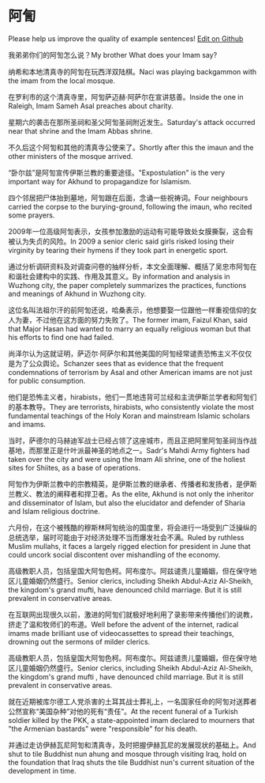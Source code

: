 # 阿訇

Please help us improve the quality of example sentences! [Edit on Github](https://github.com/jiyushe/jiyu-example-sentence-source/blob/main/chinese/ahong.md)

<p><span class="chinese">我弟弟你们的阿訇怎么说？</span><span class="english">My brother What does your Imam say?</span></p>

<p><span class="chinese">纳希和本地清真寺的阿訇在玩西洋双陆棋。</span><span class="english">Naci was playing backgammon with the imam from the local mosque.</span></p>

<p><span class="chinese">在罗利市的这个清真寺里，阿訇萨迈赫·阿萨尔在宣讲慈善。</span><span class="english">Inside the one in Raleigh, Imam Sameh Asal preaches about charity.</span></p>

<p><span class="chinese">星期六的袭击在那所圣祠和圣父阿訇圣祠附近发生。</span><span class="english">Saturday's attack occurred near that shrine and the Imam Abbas shrine.</span></p>

<p><span class="chinese">不久后这个阿訇和其他的清真寺公使来了。</span><span class="english">Shortly after this the imaun and the other ministers of the mosque arrived.</span></p>

<p><span class="chinese">“卧尔兹”是阿訇宣传伊斯兰教的重要途径。</span><span class="english">"Expostulation" is the very important way for Akhund to propagandize for Islamism.</span></p>

<p><span class="chinese">四个邻居把尸体抬到墓地，阿訇跟在后面，念诵一些祝祷词。</span><span class="english">Four neighbours carried the corpse to the burying-ground, following the imaun, who recited some prayers.</span></p>

<p><span class="chinese">2009年一位高级阿訇表示，女孩参加激励的运动有可能导致处女膜撕裂，这会有被认为失贞的风险。</span><span class="english">In 2009 a senior cleric said girls risked losing their virginity by tearing their hymens if they took part in energetic sport.</span></p>

<p><span class="chinese">通过分析调研资料及对调查问卷的抽样分析，本文全面理解、概括了吴忠市阿訇在和谐社会建构中的实践、作用及其意义。</span><span class="english">By information and analysis in Wuzhong city, the paper completely summarizes the practices, functions and meanings of Akhund in Wuzhong city.</span></p>

<p><span class="chinese">这位名叫法祖尔汗的前阿訇还说，哈桑表示，他想要娶一位跟他一样重视信仰的女人为妻，不过他在这方面的努力失败了。</span><span class="english">The former imam, Faizul Khan, said that Major Hasan had wanted to marry an equally religious woman but that his efforts to find one had failed.</span></p>

<p><span class="chinese">尚泽尔认为这就证明，萨迈尔·阿萨尔和其他美国的阿訇经常谴责恐怖主义不仅仅是为了公众舆论。</span><span class="english">Schanzer sees that as evidence that the frequent condemnations of terrorism by Asal and other American imams are not just for public consumption.</span></p>

<p><span class="chinese">他们是恐怖主义者，hirabists，他们一贯地违背可兰经和主流伊斯兰学者和阿訇们的基本教导。</span><span class="english">They are terrorists, hirabists, who consistently violate the most fundamental teachings of the Holy Koran and mainstream Islamic scholars and imams.</span></p>

<p><span class="chinese">当时，萨德尔的马赫迪军战士已经占领了这座城市，而且正把阿里阿訇圣祠当作战基地，而那里正是什叶派最神圣的地点之一。</span><span class="english">Sadr's Mahdi Army fighters had taken over the city and were using the Imam Ali shrine, one of the holiest sites for Shiites, as a base of operations.</span></p>

<p><span class="chinese">阿訇作为伊斯兰教中的宗教精英，是伊斯兰教的继承者、传播者和发扬者，是伊斯兰教义、教法的阐释者和捍卫者。</span><span class="english">As the elite, Akhund is not only the inheritor and disseminator of Islam, but also the elucidator and defender of Sharia and Islam religious doctrine.</span></p>

<p><span class="chinese">六月份，在这个被残酷的穆斯林阿訇统治的国度里，将会进行一场受到广泛操纵的总统选举，届时可能由于对经济处理不当而爆发社会不满。</span><span class="english">Ruled by ruthless Muslim mullahs, it faces a largely rigged election for president in June that could uncork social discontent over mishandling of the economy.</span></p>

<p><span class="chinese">高级教职人员，包括皇国大阿訇色柯。阿布度尓。阿兹谴责儿童婚姻，但在保守地区儿童婚姻仍然盛行。</span><span class="english">Senior clerics, including Sheikh Abdul-Aziz Al-Sheikh, the kingdom's grand mufti, have denounced child marriage. But it is still prevalent in conservative areas.</span></p>

<p><span class="chinese">在互联网出现很久以前，激进的阿訇们就极好地利用了录影带来传播他们的说教，挤走了温和牧师们的布道。</span><span class="english">Well before the advent of the internet, radical imams made brilliant use of videocassettes to spread their teachings, drowning out the sermons of milder clerics.</span></p>

<p><span class="chinese">高级教职人员，包括皇国大阿訇色柯。阿布度尓。阿兹谴责儿童婚姻，但在保守地区儿童婚姻仍然盛行。</span><span class="english">Senior clerics, including Sheikh Abdul-Aziz Al-Sheikh, the kingdom's grand mufti , have denounced child marriage. But it is still prevalent in conservative areas.</span></p>

<p><span class="chinese">就在近期被库尔德工人党杀害的土耳其战士葬礼上，一名国家任命的阿訇对送葬者公然宣称“美国杂种”对他的死有“责任”。</span><span class="english">At the recent funeral of a Turkish soldier killed by the PKK, a state-appointed imam declared to mourners that "the Armenian bastards" were "responsible" for his death.</span></p>

<p><span class="chinese">并通过走访伊赫瓦尼阿訇和清真寺，及时把握伊赫瓦尼的发展现状的基础上。</span><span class="english">And shut to tile Buddhist nun ahung and mosque through visiting Iraq, hold on the foundation that Iraq shuts the tile Buddhist nun's current situation of the development in time.</span></p>

